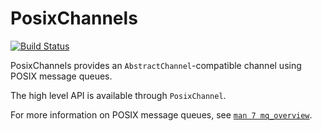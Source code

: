 # PosixChannels

[![Build Status](https://github.com/klafyvel/PosixChannels.jl/actions/workflows/CI.yml/badge.svg?branch=main)](https://github.com/klafyvel/PosixChannels.jl/actions/workflows/CI.yml?query=branch%3Amain)

PosixChannels provides an `AbstractChannel`-compatible channel using POSIX message queues.

The high level API is available through `PosixChannel`.

For more information on POSIX message queues, see [`man 7 mq_overview`](https://man7.org/linux/man-pages/man7/mq_overview.7.html).

